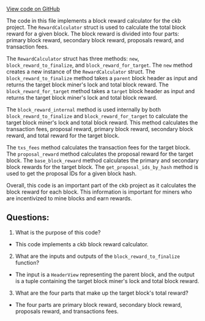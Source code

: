[View code on GitHub](https://github.com/nervosnetwork/ckb/blob/develop/util/reward-calculator/src/lib.rs)

The code in this file implements a block reward calculator for the ckb project. The `RewardCalculator` struct is used to calculate the total block reward for a given block. The block reward is divided into four parts: primary block reward, secondary block reward, proposals reward, and transaction fees.

The `RewardCalculator` struct has three methods: `new`, `block_reward_to_finalize`, and `block_reward_for_target`. The `new` method creates a new instance of the `RewardCalculator` struct. The `block_reward_to_finalize` method takes a `parent` block header as input and returns the target block miner's lock and total block reward. The `block_reward_for_target` method takes a `target` block header as input and returns the target block miner's lock and total block reward.

The `block_reward_internal` method is used internally by both `block_reward_to_finalize` and `block_reward_for_target` to calculate the target block miner's lock and total block reward. This method calculates the transaction fees, proposal reward, primary block reward, secondary block reward, and total reward for the target block.

The `txs_fees` method calculates the transaction fees for the target block. The `proposal_reward` method calculates the proposal reward for the target block. The `base_block_reward` method calculates the primary and secondary block rewards for the target block. The `get_proposal_ids_by_hash` method is used to get the proposal IDs for a given block hash.

Overall, this code is an important part of the ckb project as it calculates the block reward for each block. This information is important for miners who are incentivized to mine blocks and earn rewards.
## Questions:
 1. What is the purpose of this code?
- This code implements a ckb block reward calculator.

2. What are the inputs and outputs of the `block_reward_to_finalize` function?
- The input is a `HeaderView` representing the parent block, and the output is a tuple containing the target block miner's lock and total block reward.

3. What are the four parts that make up the target block's total reward?
- The four parts are primary block reward, secondary block reward, proposals reward, and transactions fees.
